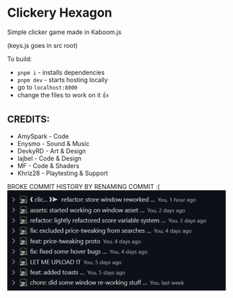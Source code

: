 # Clickery Hexagon

Simple clicker game made in Kaboom.js

(keys.js goes in src root)

To build:
- `pnpm i` - installs dependencies
- `pnpm dev` - starts hosting locally
- go to `localhost:8000`
- change the files to work on it :thumbsup:

## CREDITS:
- AmySpark - Code
- Enysmo - Sound & Music
- DevkyRD - Art & Design
- lajbel - Code & Design
- MF - Code & Shaders
- Khriz28 - Playtesting & Support

BROKE COMMIT HISTORY BY RENAMING COMMIT :(
![alt text](proof.png)